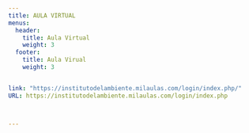```yaml
---
title: AULA VIRTUAL
menus:
  header:
    title: Aula Virtual
    weight: 3
  footer:
    title: Aula Virual
    weight: 3


link: "https://institutodelambiente.milaulas.com/login/index.php/"
URL: https://institutodelambiente.milaulas.com/login/index.php



---
```

